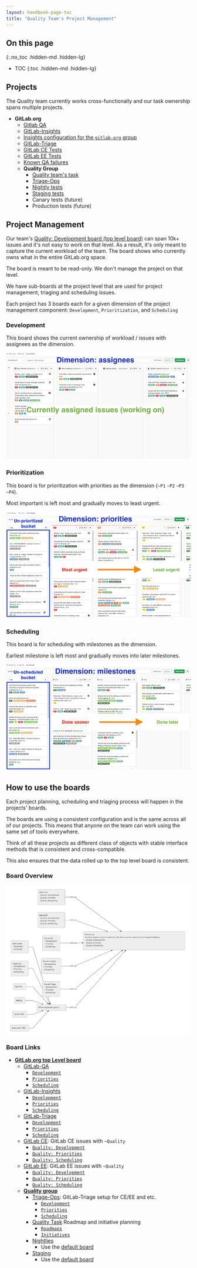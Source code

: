 ```yaml
---
layout: handbook-page-toc
title: "Quality Team's Project Management"
---
```


## On this page
{:.no_toc .hidden-md .hidden-lg}

- TOC
{:toc .hidden-md .hidden-lg}

## Projects

The Quality team currently works cross-functionally and our task ownership spans multiple projects.

* **GitLab.org**
  * [Gitlab QA](https://gitlab.com/gitlab-org/gitlab-qa/)
  * [GitLab-Insights](https://gitlab.com/gitlab-org/gitlab-insights/)
  * [Insights configuration for the `gitlab-org` group](https://gitlab.com/gitlab-org/quality/insights-config/)
  * [GitLab-Triage](https://gitlab.com/gitlab-org/gitlab-triage)
  * [GitLab CE Tests](https://gitlab.com/gitlab-org/gitlab-ce/)
  * [GitLab EE Tests](https://gitlab.com/gitlab-org/gitlab-ee/)
  * [Known QA failures](https://gitlab.com/groups/gitlab-org/-/boards/1385578?scope=all&utf8=✓&state=opened&label_name[]=QA&label_name[]=Quality&label_name[]=bug)
  * **Quality Group**
    * [Quality team's task](https://gitlab.com/gitlab-org/quality/team-tasks/boards/)
    * [Triage-Ops](https://gitlab.com/gitlab-org/quality/triage-ops/)
    * [Nightly tests](https://gitlab.com/gitlab-org/quality/nightly)
    * [Staging tests](https://gitlab.com/gitlab-org/quality/staging)
    * Canary tests (future)
    * Production tests (future)

## Project Management

Our team's [Quality: Development board (top level board)](https://gitlab.com/groups/gitlab-org/-/boards/425899) can span 10k+ issues and it's not easy to work on that level.
As a result, it's only meant to capture the current workload of the team. The board shows who currently owns what in the entire GitLab.org space.

The board is meant to be read-only. We don't manage the project on that level.

We have sub-boards at the project level that are used for project management, triaging and scheduling issues.

Each project has 3 boards each for a given dimension of the project management component: `Development`, `Prioritization`, and `Scheduling`

### Development

This board shows the current ownership of workload / issues with assignees as the dimension.

![Development.png](Development.png)

### Prioritization

This board is for prioritization with priorities as the dimension (`~P1` `~P2` `~P3` `~P4`).

Most important is left most and gradually moves to least urgent.

![Priorities.png](Priorities.png)

### Scheduling

This board is for scheduling with milestones as the dimension.

Earliest milestone is left most and gradually moves into later milestones.

![Milestones.png](Milestones.png)

## How to use the boards

Each project planning, scheduling and triaging process will happen in the projects' boards.

The boards are using a consistent configuration and is the same across all of our projects. This means that anyone on the team can work using the same set of tools everywhere.

Think of all these projects as different class of objects with stable interface methods that is consistent and cross-compatible.

This also ensures that the data rolled up to the top level board is consistent.

### Board Overview

![Mermaid.png](Mermaid.png)

### Board Links

* **[GitLab.org top Level board](https://gitlab.com/groups/gitlab-org/-/boards/425899)**
   * [GitLab-QA](https://gitlab.com/gitlab-org/gitlab-qa/)
     * [`Development`](https://gitlab.com/gitlab-org/gitlab-qa/boards/2922)
     * [`Priorities`](https://gitlab.com/gitlab-org/gitlab-qa/boards/787592)
     * [`Scheduling`](https://gitlab.com/gitlab-org/gitlab-qa/boards/787593)
  * [GitLab-Insights](https://gitlab.com/gitlab-org/gitlab-insights/)
     * [`Development`](https://gitlab.com/gitlab-org/gitlab-insights/boards/443349)
     * [`Priorities`](https://gitlab.com/gitlab-org/gitlab-insights/boards/787583)
     * [`Scheduling`](https://gitlab.com/gitlab-org/gitlab-insights/boards/787576)
  * [GitLab-Triage](https://gitlab.com/gitlab-org/gitlab-triage/)
     * [`Development`](https://gitlab.com/gitlab-org/gitlab-triage/boards/316854)
     * [`Priorities`](https://gitlab.com/gitlab-org/gitlab-triage/boards/788523)
     * [`Scheduling`](https://gitlab.com/gitlab-org/gitlab-triage/boards/788524)
  * [GitLab CE](https://gitlab.com/gitlab-org/gitlab-ce/): GitLab CE issues with `~Quality`
    * [`Quality: Development`](https://gitlab.com/gitlab-org/gitlab-ce/boards/793776)
    * [`Quality: Priorities`](https://gitlab.com/gitlab-org/gitlab-ce/boards/793777)
    * [`Quality: Scheduling`](https://gitlab.com/gitlab-org/gitlab-ce/boards/793779)
  * [GitLab EE](https://gitlab.com/gitlab-org/gitlab-ee/): GitLab EE issues with `~Quality`
    * [`Quality: Development`](https://gitlab.com/gitlab-org/gitlab-ee/boards/793784)
    * [`Quality: Priorities`](https://gitlab.com/gitlab-org/gitlab-ee/boards/793788)
    * [`Quality: Scheduling`](https://gitlab.com/gitlab-org/gitlab-ee/boards/793791)
  * **[Quality group](https://gitlab.com/gitlab-org/quality)**
    * [Triage-Ops](https://gitlab.com/gitlab-org/quality/triage-ops/): GitLab-Triage setup for CE/EE and etc.
      * [`Development`](https://gitlab.com/gitlab-org/quality/triage-ops/boards/701857)
      * [`Priorities`](https://gitlab.com/gitlab-org/quality/triage-ops/boards/793763)
      * [`Scheduling`](https://gitlab.com/gitlab-org/quality/triage-ops/boards/793764)
    * [Quality Task](https://gitlab.com/gitlab-org/quality/team-tasks) Roadmap and initiative planning
      * [`Roadmaps`](https://gitlab.com/gitlab-org/quality/team-tasks/boards/548459)
      * [`Initiatives`](https://gitlab.com/gitlab-org/quality/team-tasks/boards/793708)
    * [Nightlies](https://gitlab.com/gitlab-org/quality/nightly)
      * Use the [default board](https://gitlab.com/gitlab-org/quality/nightly/boards)
    * [Staging](https://gitlab.com/gitlab-org/quality/staging)
      * Use the [default board](https://gitlab.com/gitlab-org/quality/staging/boards)
